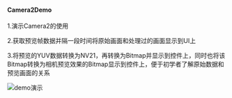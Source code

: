 #### Camera2Demo
1.演示Camera2的使用

2.获取预览帧数据并隔一段时间将原始画面和处理过的画面显示到UI上

3.将预览的YUV数据转换为NV21，再转换为Bitmap并显示到控件上，同时也将该Bitmap转换为相机预览效果的Bitmap显示到控件上，便于初学者了解原始数据和预览画面的关系

![demo演示](https://github.com/wangshengyang1996/Camera2Demo/blob/master/sample.png)
